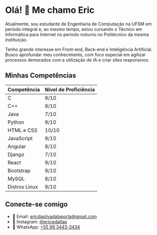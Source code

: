 # Olá! 👋 Me chamo Eric

Atualmente, sou estudante de Engenharia de Computação na UFSM em período integral e, ao mesmo tempo, estou cursando o Técnico em Informática para Internet no período noturno no Politécnico da mesma instituição.

Tenho grande interesse em Front-end, Back-end e Inteligência Artificial. Busco aprofundar meu conhecimento, com foco especial em agilizar processos demorados com a utilização de IA e criar sites responsivos.



## Minhas Competências 

| Competência      | Nível de Proficiência |
|------------------|-----------------------|
| C                | 9/10                  |
| C++              | 9/10                  |
| Java             | 7/10                  |
| Python           | 9/10                  |
| HTML e CSS       | 10/10                 |
| JavaScript       | 9/10                  |
| Angular          | 8/10                  |
| Django           | 7/10                  |
| React            | 9/10                  |
| Bootstrap        | 9/10                  |
| MySQL            | 8/10                  |
| Distros Linux    | 9/10                  |



## Conecte-se comigo

- 📧 Email: [ericdasilvadalaporta@gmail.com](mailto:ericdasilvadalaporta@gmail.com)
- 📸 Instagram: [@ericwdallap](https://www.instagram.com/ericwdallap/)
- 📱 WhatsApp: [+55 99 3443-3434](https://wa.me/5599344334)
